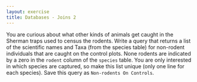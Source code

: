 ```yaml
---
layout: exercise
title: Databases - Joins 2
---
```


You are curious about what other kinds of animals get caught in the Sherman
traps used to census the rodents. Write a query that returns a list of the
scientific names and Taxa (from the species table) for non-rodent individuals
that are caught on the control plots. None rodents are indicated by a zero in
the `rodent` column of the `species` table. You are only interested in which
species are captured, so make this list unique (only one line for each
species). Save this query as `Non-rodents On Controls`.
